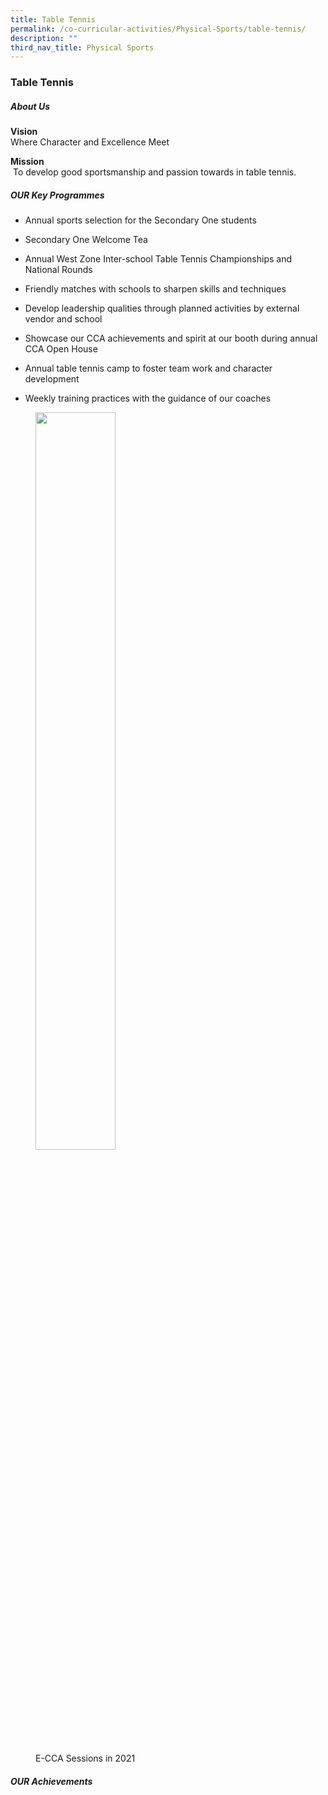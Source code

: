 ```yaml
---
title: Table Tennis
permalink: /co-curricular-activities/Physical-Sports/table-tennis/
description: ""
third_nav_title: Physical Sports
---
```

### Table Tennis
##### About Us

**Vision** <br>Where Character and Excellence Meet

**Mission**<br> To develop good sportsmanship and passion towards in table tennis.

##### OUR Key Programmes

*   Annual sports selection for the Secondary One students   
    

*   Secondary One Welcome Tea
*   Annual West Zone Inter-school Table Tennis Championships and National Rounds 
*   Friendly matches with schools to sharpen skills and techniques 
*   Develop leadership qualities through planned activities by external vendor and school 
*   Showcase our CCA achievements and spirit at our booth during annual CCA Open House 
*   Annual table tennis camp to foster team work and character development
*   Weekly training practices with the guidance of our coaches

<figure><img src="/images/tt1.png" style="width:55%"><figcaption>E-CCA Sessions in 2021</figcaption></figure>

##### OUR Achievements